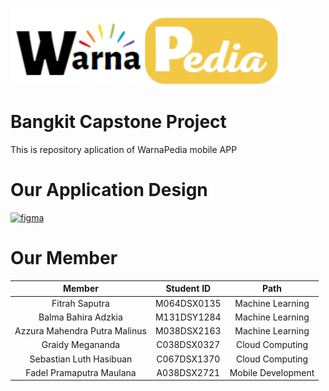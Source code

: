 ![Logo Transparent white](https://github.com/Graidy27/Bangkit-Capstone-WarnaPedia/blob/b5011899e312cef7a1a24872f6a4ac5173a0cdbf/warna-pedia.png)





# Bangkit Capstone Project
This is repository aplication of WarnaPedia mobile APP

# Our Application Design
[![figma](https://img.shields.io/badge/Figma-Our%20Design-success)](https://www.figma.com/file/dBuYG0fcS7lF9sxjDAhGE5/Product-Based-Capstone-Design)

# Our Member
|             Member            | Student ID  |         Path          |
| :---------------------------: | :---------: | :-------------------: |
|        Fitrah Saputra         | M064DSX0135 |   Machine Learning    |
|      Balma Bahira Adzkia      | M131DSY1284 |   Machine Learning    |
| Azzura Mahendra Putra Malinus | M038DSX2163 |   Machine Learning    |
|        Graidy Megananda       | C038DSX0327 |    Cloud Computing    |
|    Sebastian Luth Hasibuan    | C067DSX1370 |    Cloud Computing    |
|    Fadel Pramaputra Maulana   | A038DSX2721 |   Mobile Development  |


